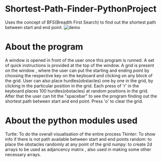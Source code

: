 # Shortest-Path-Finder-PythonProject
Uses the concept of BFS(Breadth First Search) to find out the shortest path between start and end point. 
![demo](https://user-images.githubusercontent.com/53531220/85393786-30054000-b56b-11ea-851e-54fa41684586.PNG)
# About the program
A window is opened in front of the user once this program is runned.
A set of quick instructions is provided at the top of the window.
A grid is present on the window , where the user can put the starting and ending point by choosing the respective key on the keyboard and clicking on any block of the grid. 
User can also place hurdles(obstacles) one by one in the grid, by clicking in the particular position in the grid.
Each press of 'r' in the keyboard places 100 hurdles(obstacles) at random positions in the grid.
After that the user can hit the "spacebar" to see the program finding out the shortest path between start and end point.
Press 'o' to clear the grid.
# About the python modules used
Turtle: To do the overall visualisation of the entire process
Tkinter: To show info if there is not path available between start and end points 
random: to place the obstacles randomly at any point of the grid
numpy: to create 2d arrays to be used as adjancency matrix , also used in making some other necessary arrays. 
